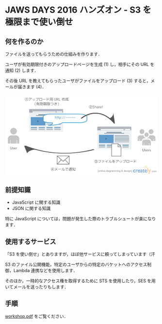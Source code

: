 # JAWS DAYS 2016 ハンズオン - S3 を極限まで使い倒せ



## 何を作るのか

ファイルを送ってもらうための仕組みを作ります．

ユーザが有効期限付きのアップロードページを生成 (1) し，相手にその URL を通知 (2) します．

その後 URL を教えてもらったユーザがファイルをアップロード (3) すると，メールが届きます (4)．

![概要](img/detail.png)


## 前提知識

* JavaScript に関する知識
* JSON に関する知識

特に JavaScript については，問題が発生した際のトラブルシュートが楽になります．


## 使用するサービス

「S3 を使い倒せ」とありますが，ほぼ他サービスに頼ってしまっています（汗

S3 のファイル公開機能，特定のユーザからの特定のバケットへのアクセス制御，Lambda 連携などを使用します．

そのほか，一時的なアクセス権を取得するために STS を使用したり，SES を用いてメールを送ったりもします．


## 手順

[workshop.pdf](https://github.com/chi9rin/jawsdays2016_hands_on_chi9rin/blob/master/workshop.pdf) をご覧ください．
